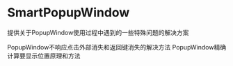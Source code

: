 # SmartPopupWindow
提供关于PopupWindow使用过程中遇到的一些特殊问题的解决方案

 PopupWindow不响应点击外部消失和返回键消失的解决方法
 PopupWindow精确计算要显示位置原理和方法
